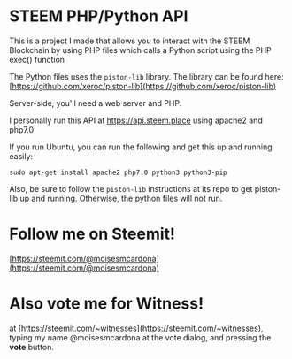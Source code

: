# STEEM PHP/Python API

This is a project I made that allows you to interact with the STEEM Blockchain by using PHP files which calls a Python script using the PHP exec() function

The Python files uses the `piston-lib` library. The library can be found here: [https://github.com/xeroc/piston-lib](https://github.com/xeroc/piston-lib)

Server-side, you'll need a web server and PHP.

I personally run this API at https://api.steem.place using apache2 and php7.0

If you run Ubuntu, you can run the following and get this up and running easily:
```
sudo apt-get install apache2 php7.0 python3 python3-pip
```

Also, be sure to follow the `piston-lib` instructions at its repo to get piston-lib up and running. Otherwise, the python files will not run.

# Follow me on Steemit!
[https://steemit.com/@moisesmcardona](https://steemit.com/@moisesmcardona)

# Also vote me for Witness!
at [https://steemit.com/~witnesses](https://steemit.com/~witnesses), typing my name @moisesmcardona at the vote dialog, and pressing the **vote** button.